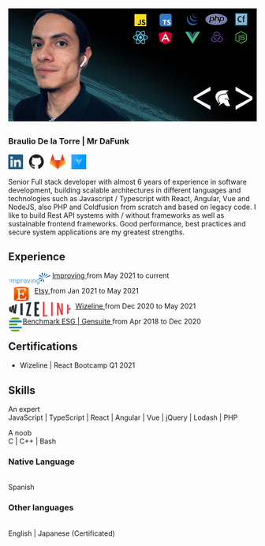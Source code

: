 # [![braulio de la torre header](https://raw.githubusercontent.com/MrDaFunk/MrDaFunk/master/src/Resume-background.png)](https://github.com/MrDafunk)
<p align='center'>
    <h3>Braulio De la Torre | Mr DaFunk</h3>
    <a href="https://www.linkedin.com/in/braulio-renato-de-la-torre-%C3%A1vila-ab735355/"><img height="30" src="https://raw.githubusercontent.com/MrDaFunk/MrDaFunk/master/src/linkedin.png"></a>&nbsp;&nbsp;
    <a href="https://github.com/MrDafunk"><img height="30" src="https://raw.githubusercontent.com/MrDaFunk/MrDaFunk/master/src/github.png?raw=true"></a>&nbsp;&nbsp;
    <a href="https://gitlab.com/Braulio"><img height="30" src="https://raw.githubusercontent.com/MrDaFunk/MrDaFunk/master/src/gitlab.svg?raw=true"></a>&nbsp;&nbsp;
    <a href="https://app.codesignal.com/profile/mrdafunk"><img height="30" src="https://raw.githubusercontent.com/MrDaFunk/MrDaFunk/master/src/codesignal.jpeg?raw=true"></a>
</p>

<p>
    Senior Full stack developer with almost 6 years of experience in software development, building scalable architectures in different languages and technologies such as Javascript / Typescript with React, Angular, Vue and NodeJS, also PHP and Coldfusion from scratch and based on legacy code. I like to build Rest API systems with / without frameworks as well as sustainable frontend frameworks. Good performance, best practices and secure system applications are my greatest strengths.
</p>

## Experience

<p>
    <a href='https://improving.com/'>
        <img height="30" style="border-radius:50%" align="left" src='https://raw.githubusercontent.com/MrDaFunk/MrDaFunk/master/src/improving.png?raw=true' />
        Improving
    </a> from May 2021 to current
</p>

<p>
    <a href='https://www.etsy.com/'>
        <img height="30" style="border-radius:50%" align="left" src='https://raw.githubusercontent.com/MrDaFunk/MrDaFunk/master/src/etsy.png?raw=true' />
        Etsy
    </a> from Jan 2021 to May 2021
</p>

<p>
    <a href='https://www.wizeline.com/'>
        <img height="30" style="border-radius:50%" align="left" src='https://raw.githubusercontent.com/MrDaFunk/MrDaFunk/master/src/wizeline.png?raw=true' />
        Wizeline
    </a> from Dec 2020 to May 2021
</p>

<p>
    <a href='https://benchmarkdigital.com/'>
        <img height="30" style="border-radius:50%" align="left" src='https://raw.githubusercontent.com/MrDaFunk/MrDaFunk/master/src/benchmarkesggensuite.png?raw=true' />
        Benchmark ESG | Gensuite
    </a> from Apr 2018 to Dec 2020
</p>

## Certifications

- Wizeline | React Bootcamp Q1 2021

## Skills

An expert
<br> JavaScript | TypeScript | React | Angular | Vue | jQuery | Lodash | PHP

A noob
<br> C | C++ | Bash

### Native Language
<br> Spanish

### Other languages
<br> English | Japanese (Certificated)